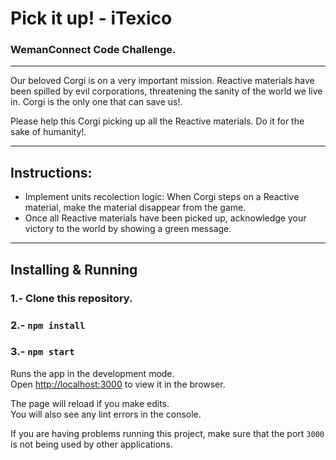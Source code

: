 # Pick it up! - iTexico
### WemanConnect Code Challenge.

---

Our beloved Corgi is on a very important mission. Reactive materials have been spilled by evil corporations, threatening the sanity of the world we live in. Corgi is the only one that can save us!. 

Please help this Corgi picking up all the Reactive materials. Do it for the sake of humanity!.

---
## Instructions:

- Implement units recolection logic: When Corgi steps on a Reactive material, make the material disappear from the game. 
- Once all Reactive materials have been picked up, acknowledge your victory to the world by showing a green message.

---

## Installing & Running 

### 1.- Clone this repository.

### 2.- `npm install`


### 3.- `npm start`

Runs the app in the development mode.<br>
Open [http://localhost:3000](http://localhost:3000) to view it in the browser.

The page will reload if you make edits.<br>
You will also see any lint errors in the console.

If you are having problems running this project, make sure that the port `3000` is not being used by other applications.
